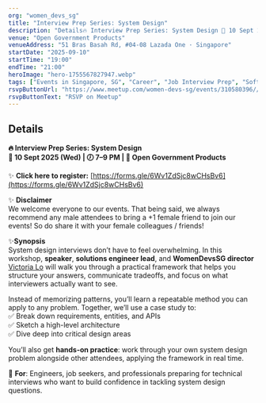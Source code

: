 ```yaml
---
org: "women_devs_sg"
title: "Interview Prep Series: System Design"
description: "Details🔥 Interview Prep Series: System Design 📅 10 Sept 2025 (Wed) | 🕖 7–9 PM | 📍 Open Government Products ✨ Click here to register: https://forms.gle/6Wv1Z"
venue: "Open Government Products"
venueAddress: "51 Bras Basah Rd, #04-08 Lazada One · Singapore"
startDate: "2025-09-10"
startTime: "19:00"
endTime: "21:00"
heroImage: "hero-1755567827947.webp"
tags: ["Events in Singapore, SG", "Career", "Job Interview Prep", "Software Architecture", "Women in Technology", "Technology"]
rsvpButtonUrl: "https://www.meetup.com/women-devs-sg/events/310580396//?utm_medium=referral&utm_campaign=-&utm_source=link&utm_version=v2"
rsvpButtonText: "RSVP on Meetup"
---
```


## Details

**🔥 Interview Prep Series: System Design**  
**📅 10 Sept 2025 (Wed) | 🕖 7–9 PM | 📍 Open Government Products**

✨ **Click here to register:** [https://forms.gle/6Wv1ZdSjc8wCHsBv6](https://forms.gle/6Wv1ZdSjc8wCHsBv6)

✨ **Disclaimer**  
We welcome everyone to our events. That being said, we always recommend any male attendees to bring a +1 female friend to join our events! So do share it with your female colleagues / friends!

✨**Synopsis**  
System design interviews don’t have to feel overwhelming. In this workshop, **speaker**, **solutions engineer lead**, and **WomenDevsSG director** [Victoria Lo](https://www.linkedin.com/in/victoria2666/overlay/about-this-profile/) will walk you through a practical framework that helps you structure your answers, communicate tradeoffs, and focus on what interviewers actually want to see.

Instead of memorizing patterns, you’ll learn a repeatable method you can apply to any problem. Together, we’ll use a case study to:  
✅ Break down requirements, entities, and APIs  
✅ Sketch a high-level architecture  
✅ Dive deep into critical design areas

You’ll also get **hands-on practice**: work through your own system design problem alongside other attendees, applying the framework in real time.

🎯 **For**: Engineers, job seekers, and professionals preparing for technical interviews who want to build confidence in tackling system design questions.